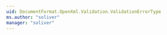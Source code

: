 ```yaml
---
uid: DocumentFormat.OpenXml.Validation.ValidationErrorType
ms.author: "soliver"
manager: "soliver"
---
```

